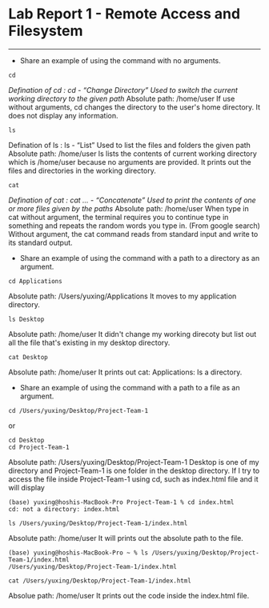 # **Lab Report 1 - Remote Access and Filesystem** 
---
* Share an example of using the command with no arguments.
```
cd
```
*Defination of cd : cd <path> - “Change Directory” Used to switch the current working directory to the given path*
Absolute path: /home/user
If use without arguments, cd changes the directory to the user's home directory. It does not display any information. 

```
ls
```
Defination of ls : ls <path> - “List” Used to list the files and folders the given path
Absolute path: /home/user
ls lists the contents of current working directory which is /home/user because no arguments are provided. It prints out the files and directories in the working directory. 

```
cat 
```
*Defination of cat : cat <path1> <path2> ... - “Concatenate” Used to print the contents of one or more files given by the paths*
Absolute path: /home/user
When type in cat without argument, the terminal requires you to continue type in something and repeats the random words you type in. 
(From google search) Without argument, the cat command reads from standard input and write to its standard output.


* Share an example of using the command with a path to a directory as an argument.
```
cd Applications
```
Absolute path: /Users/yuxing/Applications
It moves to my application directory. 
```
ls Desktop
```
Absolute path: /home/user
It didn't change my working direcoty but list out all the file that's existing in my desktop directory. 
```
cat Desktop
```
Absolute path: /home/user
It prints out cat: Applications: Is a directory. 


* Share an example of using the command with a path to a file as an argument.
```
cd /Users/yuxing/Desktop/Project-Team-1
```
or 
```
cd Desktop
cd Project-Team-1
```
Absolute path: /Users/yuxing/Desktop/Project-Team-1
Desktop is one of my directory and Project-Team-1 is one folder in the desktop directory. 
If I try to access the file inside Project-Team-1 using cd, such as index.html file and it will display 
```
(base) yuxing@hoshis-MacBook-Pro Project-Team-1 % cd index.html
cd: not a directory: index.html
```



```
ls /Users/yuxing/Desktop/Project-Team-1/index.html
```
Absolute path: /home/user
It will prints out the absolute path to the file. 
```
(base) yuxing@hoshis-MacBook-Pro ~ % ls /Users/yuxing/Desktop/Project-Team-1/index.html
/Users/yuxing/Desktop/Project-Team-1/index.html
```


```
cat /Users/yuxing/Desktop/Project-Team-1/index.html
```
Absolue path: /home/user
It prints out the code inside the index.html file. 
